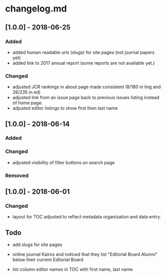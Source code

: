 # changelog.md

## [1.0.0] - 2018-06-25

### Added
- added human readable urls (slugs) for site pages (not journal papers yet)
- added link to 2017 annual report (some reports are not available yet.)

### Changed
- adjusted JCR rankings in about page made consistent (8/180 in ling and 26/235 in ed)
- adjusted link from an issue page back to previous issues listing instead of home page.
- adjusted editor listings to show first then last name

## [1.0.0] - 2018-06-14

### Added

### Changed
- adjusted visibility of filter buttons on search page

### Removed

## [1.0.0] - 2018-06-01

### Changed
- layout for TOC adjusted to reflect metadata organization and data entry.

## Todo

- add slugs for site pages

- online journal Kairos and noticed that they list "Editorial Board Alumni" below their current Editorial Board

- list column editor names in TOC with first name, last name
